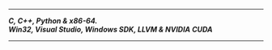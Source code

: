 -------------------
___C, C++, Python & x86-64.___      
___Win32, Visual Studio, Windows SDK, LLVM & NVIDIA CUDA___    

-------------------

